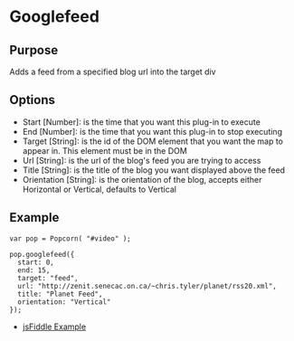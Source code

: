 # Googlefeed #

## Purpose ##

Adds a feed from a specified blog url into the target div

## Options ##

* Start [Number]:  is the time that you want this plug-in to execute
* End [Number]: is the time that you want this plug-in to stop executing
* Target [String]: is the id of the DOM element that you want the map to appear in. This element must be in the DOM
* Url [String]: is the url of the blog's feed you are trying to access
* Title [String]: is the title of the blog you want displayed above the feed
* Orientation [String]: is the orientation of the blog, accepts either Horizontal or Vertical, defaults to Vertical

## Example ##

    var pop = Popcorn( "#video" );

    pop.googlefeed({
      start: 0,
      end: 15,
      target: "feed",
      url: "http://zenit.senecac.on.ca/~chris.tyler/planet/rss20.xml",
      title: "Planet Feed",
      orientation: "Vertical"
    });

* [jsFiddle Example](http://jsfiddle.net/popcornjs/rZmL8/)
